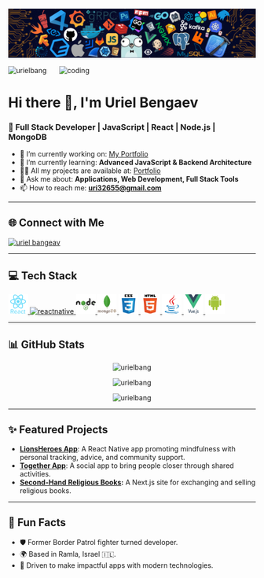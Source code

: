 ![Header](./header1.png)

<img align="right" alt="coding" width="400" src="https://cdn.dribbble.com/users/1162077/screenshots/3848914/programmer.gif">

<p align="left"> <img src="https://komarev.com/ghpvc/?username=urielbang&label=Profile%20views&color=0e75b6&style=flat" alt="urielbang" /> </p>

# Hi there 👋, I'm **Uriel Bengaev**  
### 🚀 Full Stack Developer | JavaScript | React | Node.js | MongoDB

- 🔭 I’m currently working on: [My Portfolio](https://main--uriel-bang.netlify.app/)
- 🌱 I’m currently learning: **Advanced JavaScript & Backend Architecture**
- 👨‍💻 All my projects are available at: [Portfolio](https://main--uriel-bang.netlify.app/)
- 💬 Ask me about: **Applications, Web Development, Full Stack Tools**
- 📫 How to reach me: **uri32655@gmail.com**

---

## 🌐 **Connect with Me**
<p align="left">
  <a href="https://linkedin.com/in/uriel-bangeav" target="blank">
    <img align="center" src="https://raw.githubusercontent.com/rahuldkjain/github-profile-readme-generator/master/src/images/icons/Social/linked-in-alt.svg" alt="uriel bangeav" height="30" width="40" />
  </a>
</p>

---

## 💻 **Tech Stack**
<p align="left">
  <a href="https://reactjs.org/" target="_blank" rel="noreferrer">
    <img src="https://raw.githubusercontent.com/devicons/devicon/master/icons/react/react-original-wordmark.svg" alt="react" width="40" height="40"/>
  </a>
  <a href="https://reactnative.dev/" target="_blank" rel="noreferrer">
    <img src="https://reactnative.dev/img/header_logo.svg" alt="reactnative" width="40" height="40"/>
  </a>
  <a href="https://nodejs.org/" target="_blank" rel="noreferrer">
    <img src="https://raw.githubusercontent.com/devicons/devicon/master/icons/nodejs/nodejs-original-wordmark.svg" alt="nodejs" width="40" height="40"/>
  </a>
  <a href="https://www.mongodb.com/" target="_blank" rel="noreferrer">
    <img src="https://raw.githubusercontent.com/devicons/devicon/master/icons/mongodb/mongodb-original-wordmark.svg" alt="mongodb" width="40" height="40"/>
  </a>
  <a href="https://www.w3schools.com/css/" target="_blank" rel="noreferrer">
    <img src="https://raw.githubusercontent.com/devicons/devicon/master/icons/css3/css3-original-wordmark.svg" alt="css3" width="40" height="40"/>
  </a>
  <a href="https://www.w3.org/html/" target="_blank" rel="noreferrer">
    <img src="https://raw.githubusercontent.com/devicons/devicon/master/icons/html5/html5-original-wordmark.svg" alt="html5" width="40" height="40"/>
  </a>
  <a href="https://www.java.com" target="_blank" rel="noreferrer">
    <img src="https://raw.githubusercontent.com/devicons/devicon/master/icons/java/java-original.svg" alt="java" width="40" height="40"/>
  </a>
  <a href="https://vuejs.org/" target="_blank" rel="noreferrer">
    <img src="https://raw.githubusercontent.com/devicons/devicon/master/icons/vuejs/vuejs-original-wordmark.svg" alt="vuejs" width="40" height="40"/>
  </a>
  <a href="https://developer.android.com" target="_blank" rel="noreferrer">
    <img src="https://raw.githubusercontent.com/devicons/devicon/master/icons/android/android-original-wordmark.svg" alt="android" width="40" height="40"/>
  </a>
</p>

---

## 📊 **GitHub Stats**
<p align="center">
  <img src="https://github-readme-stats.vercel.app/api?username=urielbang&show_icons=true&locale=en&theme=radical" alt="urielbang" />
</p>
<p align="center">
  <img src="https://github-readme-stats.vercel.app/api/top-langs?username=urielbang&show_icons=true&locale=en&layout=compact&theme=radical" alt="urielbang" />
</p>
<p align="center">
  <img src="https://github-readme-streak-stats.herokuapp.com/?user=urielbang&theme=radical" alt="urielbang" />
</p>

---

## ✨ **Featured Projects**
- **[LionsHeroes App](https://github.com/urielbang/LionsHeroes)**: A React Native app promoting mindfulness with personal tracking, advice, and community support.
- **[Together App](https://github.com/urielbang/Together)**: A social app to bring people closer through shared activities.
- **[Second-Hand Religious Books](https://github.com/urielbang/...):** A Next.js site for exchanging and selling religious books.

---

## 🚀 **Fun Facts**
- 🛡️ Former Border Patrol fighter turned developer.
- 🌍 Based in Ramla, Israel 🇮🇱.
- 🎯 Driven to make impactful apps with modern technologies.


